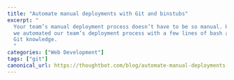 ```yaml
---
title: "Automate manual deployments with Git and binstubs"
excerpt: "
  Your team’s manual deployment process doesn’t have to be so manual. Here’s how
  we automated our team’s deployment process with a few lines of bash and basic
  Git knowledge.
  "
categories: ["Web Development"]
tags: ["git"]
canonical_url: https://thoughtbot.com/blog/automate-manual-deployments-with-git-and-binstubs
---
```

